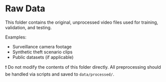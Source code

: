 # Raw Data

This folder contains the original, unprocessed video files used for training, validation, and testing.

Examples:
- Surveillance camera footage
- Synthetic theft scenario clips
- Public datasets (if applicable)

❗️ Do not modify the contents of this folder directly. All preprocessing should be handled via scripts and saved to `data/processed/`.